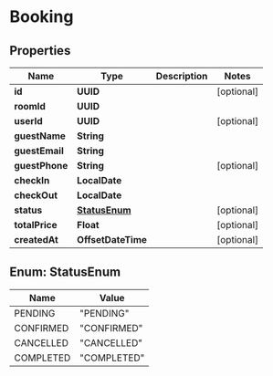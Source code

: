 

# Booking

## Properties

Name | Type | Description | Notes
------------ | ------------- | ------------- | -------------
**id** | **UUID** |  |  [optional]
**roomId** | **UUID** |  | 
**userId** | **UUID** |  |  [optional]
**guestName** | **String** |  | 
**guestEmail** | **String** |  | 
**guestPhone** | **String** |  |  [optional]
**checkIn** | **LocalDate** |  | 
**checkOut** | **LocalDate** |  | 
**status** | [**StatusEnum**](#StatusEnum) |  |  [optional]
**totalPrice** | **Float** |  |  [optional]
**createdAt** | **OffsetDateTime** |  |  [optional]



## Enum: StatusEnum

Name | Value
---- | -----
PENDING | &quot;PENDING&quot;
CONFIRMED | &quot;CONFIRMED&quot;
CANCELLED | &quot;CANCELLED&quot;
COMPLETED | &quot;COMPLETED&quot;



